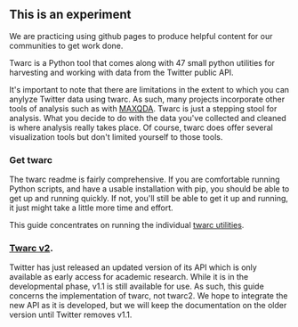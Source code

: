 ## This is an experiment

We are practicing using github pages to produce helpful content for our communities to get work done.

Twarc is a Python tool that comes along with 47 small python utilities for harvesting and working with data from the Twitter public API.

It's important to note that there are limitations in the extent to which you can anylyze Twitter data using twarc. As such, many projects incorporate other tools of analysis such as with [MAXQDA](https://www.maxqda.com/blogpost/how-to-analyze-twitter-data). Twarc is just a stepping stool for analysis. What you decide to do with the data you've collected and cleaned is where analysis really takes place. Of course, twarc does offer several visualization tools but don't limited yourself to those tools. 

### Get twarc

The twarc readme is fairly comprehensive.  If you are comfortable running Python scripts, and have a usable installation with pip, you should be able to get up and running quickly. If not, you'll still be able to get it up and running, it just might take a little more time and effort. 

This guide concentrates on running the individual [twarc utilities](utilities.md).

### [Twarc v2](twarcv2.md).

Twitter has just released an updated version of its API which is only available as early access for academic research. While it is in the developmental phase, v1.1 is still available for use. As such, this guide concerns the implementation of twarc, not twarc2. We hope to integrate the new API as it is developed, but we will keep the documentation on the older version until Twitter removes v1.1. 
